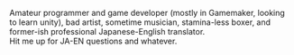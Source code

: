 Amateur programmer and game developer (mostly in Gamemaker, looking to learn unity), bad artist, sometime musician, stamina-less boxer, and former-ish professional Japanese-English translator.<br>
Hit me up for JA-EN questions and whatever.

<!---
Tentetnikov/Tentetnikov is a ✨ special ✨ repository because its `README.md` (this file) appears on your GitHub profile.
You can click the Preview link to take a look at your changes.
--->
